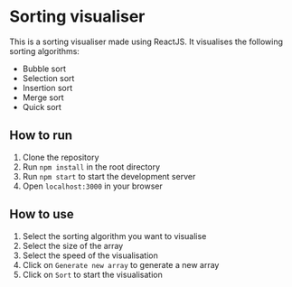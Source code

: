# Sorting visualiser

This is a sorting visualiser made using ReactJS. It visualises the following sorting algorithms:

- Bubble sort
- Selection sort
- Insertion sort
- Merge sort
- Quick sort

## How to run

1. Clone the repository
2. Run `npm install` in the root directory
3. Run `npm start` to start the development server
4. Open `localhost:3000` in your browser

## How to use

1. Select the sorting algorithm you want to visualise
2. Select the size of the array
3. Select the speed of the visualisation
4. Click on `Generate new array` to generate a new array
5. Click on `Sort` to start the visualisation
